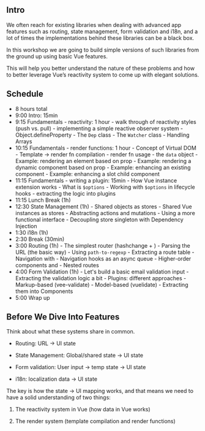 ## Intro

We often reach for existing libraries when dealing with advanced app features such as routing, state management, form validation and i18n, and a lot of times the implementations behind these libraries can be a black box.

In this workshop we are going to build simple versions of such libraries from the ground up using basic Vue features.

This will help you better understand the nature of these problems and how to better leverage Vue’s reactivity system to come up with elegant solutions.

## Schedule

- 8 hours total
- 9:00  Intro: 15min
- 9:15  Fundamentals - reactivity: 1 hour
        - walk through of reactivity styles (push vs. pull)
        - implementing a simple reactive observer system
          - Object.defineProperty
          - The `Dep` class
          - The `Watcher` class
          - Handling Arrays
- 10:15 Fundamentals - render functions: 1 hour
        - Concept of Virtual DOM
        - Template -> render fn compilation
        - render fn usage
          - the `data` object
        - Example: rendering an element based on prop
        - Example: rendering a dynamic component based on prop
        - Example: enhancing an existing component
        - Example: enhancing a slot child component
- 11:15 Fundamentals - writing a plugin: 15min
        - How Vue instance extension works
        - What is `$options`
        - Working with `$options` in lifecycle hooks
        - extracting the logic into plugins
- 11:15 Lunch Break (1h)
- 12:30 State Management (1h)
        - Shared objects as stores
        - Shared Vue instances as stores
        - Abstracting actions and mutations
        - Using a more functional interface
        - Decoupling store singleton with Dependency Injection
- 1:30  i18n (1h)
- 2:30  Break (30min)
- 3:00  Routing (1h)
        - The simplest router (hashchange + <component :is>)
        - Parsing the URL (the basic way)
        - Using `path-to-regexp`
        - Extracting a route table
        - Navigation with <router-link>
        - Navigation hooks as an async queue
        - Higher-order components and <router-view>
        - Nested routes
- 4:00 Form Validation (1h)
        - Let's build a basic email validation input
        - Extracting the validation logic a bit
        - Plugins: different approaches
          - Markup-based (vee-validate)
          - Model-based (vuelidate)
        - Extracting them into Components
- 5:00  Wrap up

## Before We Dive Into Features

Think about what these systems share in common.

- Routing: URL -> UI state

- State Management: Global/shared state -> UI state

- Form validation: User input -> temp state -> UI state

- i18n: localization data -> UI state

The key is how the state -> UI mapping works, and that means we need to have a solid understanding of two things:

1. The reactivity system in Vue (how data in Vue works)

2. The render system (template compilation and render functions)

